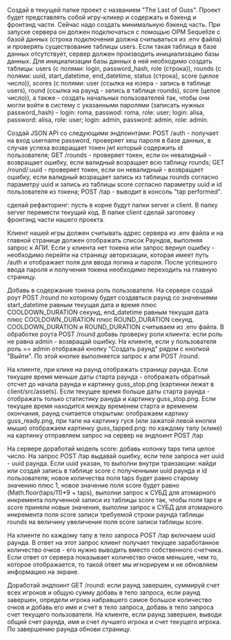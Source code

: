 Создай в текущей папке проект с названием "The Last of Guss". Проект будет представлять собой игру-кликер и содержать и бэкенд и фронтэнд части. Сейчас надо создать минимальную бэкенд часть. При запуске сервера он должен подключаться с помощью ОРМ Sequelize с базой данных (строка подключения должна считываться из .env файла) и проверять существование таблицы users. Если такая таблица в базе данных отсутствует, сервер должен производить инициализацию базы данных. Для инициализации базы данных в ней необходимо создать таблицы: users (с полями: login, password_hash, role (строка)), rounds (с полями: uuid, start_datetime, end_datetime, status (строка), score (целое число)), scores (с полями: user (ссылка на юзера - запись в таблице users), round (ссылка на раунд - запись в таблице rounds), score (целое число)), а также - создать начальных пользователей так, чтобы они могли войти в систему с указанными паролями (записать нужных password_hash) - login: roma, passwod: roma, role: user; login: alisa, password: alisa, role: user; login: admin, password: admin, role: admin.

Создай JSON API со следующими эндпоинтами: POST /auth - получает на вход username password, проверяет хеш пароля в базе данных, в случае успеха возвращает токен jwt который содержить id пользователя; GET /rounds - проверяет токен, если он невалидный - возвращает ошибку, если валидный возращает всю таблицу rounds; GET /round/:uuid  - проверяет токен, если он невалидный - возвращает ошибку, если валидный возращает запись из таблицы rounds согласно параметру uuid и запись из таблицы score согласно параметру uuid и id пользователя из токена; POST /tap - выводит в консоль "tap performed".

 сделай рефакторинг: пусть в корне будут папки server и client. В папку server перемести текущий код. В папке client сделай заготовку фронтэнд части нашего проекта.

 Клиент нашей игры должен считывать адрес сервера из .env файла и на главной странице должен отображать список Раундов, выполняя запрос к АПИ. Если у клиента нет токена или запрос вернул ошибку - необходимо перейти на страницу авторизации, которая имеет путь /auth и отображает поля для ввода логина и пароля. После успешного ввода пароля и получения токена необходимо переходить на главную страницу.

 Добавь в содержание токена роль пользователя. На сервере создай роут POST /round по которому будет создавться раунд со значениями start_datetime равным текущая дата и время плюс COOLDOWN_DURATION секунд, end_datetime равным текущая дата плюс COOLDOWN_DURATION плюс ROUND_DURATION секунд. COOLDOWN_DURATION и ROUND_DURATION считываем из .env файла. В обработке роута POST /round добавь проверку роли клиента: если роль не равна admin - возвращай ошибку.  На клиенте, если у пользователя роль == admin отображай кнопку "Создать раунд" рядом с кнопкой "Выйти". По этой кнопке выполняется запрос к апи  POST /round.

 На клиенте, при клике на раунд отображать страницу раунда. Если текущее время меньше даты старта раунда - отображать обратный отсчет до начала раунда и картинку guss_stop.png (картинки лежат в client/src/assets). Если текущее время больше даты старта раунда - отображать только статистику рануда и картинку guss_stop.png. Если текущее время находится между временем старта и временем окончания, раунд считается открытым: отображаем картику guss_ready.png, при тапе на картинку гуся (или зажатой левой кнопки мыши) отображаем картинку guss_tapped.png: по каждому тапу (клике) на картинку отправляем запрос на сервер на эндпоинт POST /tap

На сервере доработай модель score: добавь колонку taps типа целое число. На запрос POST /tap выдавай ошибку, если теле запроса нет uuid - uuid раунда. Если uuid указан, то выполни внутри транзакции: найди или создай запись в таблице score c полученными uuid раунда и id пользователя; новое количества поля taps будет равно старому значению плюс 1, новое значение поля score будет равно (Math.floor(taps/11)*9 + taps), выполни запрос к СУБД для атомарного инкремента  полученной записи из таблицы score так, чтобы поля taps и score приняли новые значения, выполни запрос к СУБД для атомарного инкремента поля score записи требуемой строки раунда таблицы rounds на величину увеличения поля score записи таблицы score.

 На клиенте по каждому тапу в тело запроса POST /tap включаем uuid раунда. В ответ на этот запрос клиент получает текущее заработанное количество очков - его нужно выводить вместо собственного счетчика. Если ответ от сервера показывает количество очков меньшее, чем то, которое отображается, то такой ответ мы игнорируем и не обновляем информацию на экране. 

 Доработай эндпоинт GET /round: если раунд завершен, суммируй счет всех игроков и общую сумму добавь в тело запроса, если раунд завершен, определи игрока набравшего самое большое количество очков и добавь его имя и счет в тело запроса, добавь в тело запроса счет текущего пользователя. На клиенте, если раунд завершен, выводи общий счет раунда, имя и счет лучшего игрока и счет текущего игрока. По завершению раунда обнови страницу.
 